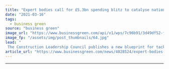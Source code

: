 ```yaml
---
title: "Expert bodies call for £5.3bn spending blitz to catalyse national home retrofit push"
date: "2021-03-16"
tags: 
  - business green
source: "business green"
image_url: "https://www.businessgreen.com/api/v1/wps/7c96b91/3d49df52-f429-4958-a4e2-92520df7e2f2/4/iStock-171345969-185x114.jpg"
image_fp: "/assets/img/post_thumbnails/64.jpg"
lead: "
 The Construction Leadership Council publishes a new blueprint for tackling the UK's inefficient housing stock, as Bankers for Net Zero calls for policy interventions to drive green home investment ..."
article_url: "https://www.businessgreen.com/news/4028524/expert-bodies-gbp-3bn-spending-blitz-catalyse-national-home-retrofit-push"
---
```


---
